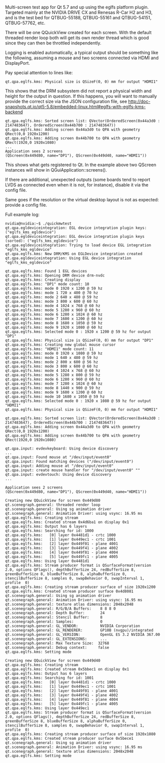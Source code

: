Multi-screen test app for Qt 5.7 and up using the eglfs platform
plugin. Targeted mainly at the NVIDIA DRIVE CX and Renesas R-Car H2
and H3, and is the test bed for QTBUG-55188, QTBUG-55161 and
QTBUG-54151, QTBUG-57762, etc.

There will be one QQuickView created for each screen. With the default
threaded render loop both will get its own render thread which is good
since they can then be throttled independently.


Logging is enabled automatically, a typical output should be something
like the following, assuming a mouse and two screens connected via
HDMI and DisplayPort.

Pay special attention to lines like:

```
qt.qpa.eglfs.kms: Physical size is QSizeF(0, 0) mm for output "HDMI1"
```

This shows that the DRM subsystem did not report a physical width and
height for the output in question.  If this happens, you will want to
manually provide the correct size via the JSON configuration file, see
http://doc-snapshots.qt.io/qt5-5.8/embedded-linux.html#eglfs-with-eglfs-kms-backend

```
qt.qpa.eglfs.kms: Sorted screen list: QVector(OrderedScreen(0x44a3d0 : 2147483647), OrderedScreen(0x44b700 : 2147483647))
qt.qpa.eglfs.kms: Adding screen 0x44a3d0 to QPA with geometry QRect(0,0 1920x1200)
qt.qpa.eglfs.kms: Adding screen 0x44b700 to QPA with geometry QRect(1920,0 1920x1080)
...
Application sees 2 screens
(QScreen(0x449d80, name="DP1"), QScreen(0x449d40, name="HDMI1"))
```

This shows what gets registered to Qt. In the example above two
QScreen instances will show in QGuiApplication::screens().

If there are additional, unexpected outputs (some boards tend to
report LVDS as connected even when it is not, for instance), disable
it via the config file.

Same goes if the resolution or the virtual desktop layout is not as
expected: provide a config file.


Full example log:

```
nvidia@nvidia:~$ ./quickmwtest
qt.qpa.egldeviceintegration: EGL device integration plugin keys: ("eglfs_kms_egldevice")
qt.qpa.egldeviceintegration: EGL device integration plugin keys (sorted): ("eglfs_kms_egldevice")
qt.qpa.egldeviceintegration: Trying to load device EGL integration "eglfs_kms_egldevice"
qt.qpa.eglfs.kms: New DRM/KMS on EGLDevice integration created
qt.qpa.egldeviceintegration: Using EGL device integration "eglfs_kms_egldevice"

qt.qpa.eglfs.kms: Found 1 EGL devices
qt.qpa.eglfs.kms: Opening DRM device drm-nvdc
qt.qpa.eglfs.kms: Creating display
qt.qpa.eglfs.kms: "DP1" mode count: 10
qt.qpa.eglfs.kms: mode 0 1920 x 1200 @ 59 hz
qt.qpa.eglfs.kms: mode 1 720 x 400 @ 70 hz
qt.qpa.eglfs.kms: mode 2 640 x 480 @ 59 hz
qt.qpa.eglfs.kms: mode 3 800 x 600 @ 60 hz
qt.qpa.eglfs.kms: mode 4 1024 x 768 @ 60 hz
qt.qpa.eglfs.kms: mode 5 1280 x 960 @ 60 hz
qt.qpa.eglfs.kms: mode 6 1280 x 1024 @ 60 hz
qt.qpa.eglfs.kms: mode 7 1600 x 1200 @ 60 hz
qt.qpa.eglfs.kms: mode 8 1680 x 1050 @ 59 hz
qt.qpa.eglfs.kms: mode 9 1920 x 1080 @ 60 hz
qt.qpa.eglfs.kms: Selected mode 0 : 1920 x 1200 @ 59 hz for output "DP1"
qt.qpa.eglfs.kms: Physical size is QSizeF(0, 0) mm for output "DP1"
qt.qpa.eglfs.kms: Creating new global mouse cursor
qt.qpa.eglfs.kms: "HDMI1" mode count: 11
qt.qpa.eglfs.kms: mode 0 1920 x 1080 @ 59 hz
qt.qpa.eglfs.kms: mode 1 640 x 480 @ 59 hz
qt.qpa.eglfs.kms: mode 2 800 x 600 @ 56 hz
qt.qpa.eglfs.kms: mode 3 800 x 600 @ 60 hz
qt.qpa.eglfs.kms: mode 4 1024 x 768 @ 60 hz
qt.qpa.eglfs.kms: mode 5 1280 x 800 @ 59 hz
qt.qpa.eglfs.kms: mode 6 1280 x 960 @ 60 hz
qt.qpa.eglfs.kms: mode 7 1280 x 1024 @ 60 hz
qt.qpa.eglfs.kms: mode 8 1440 x 900 @ 59 hz
qt.qpa.eglfs.kms: mode 9 1600 x 1200 @ 60 hz
qt.qpa.eglfs.kms: mode 10 1680 x 1050 @ 59 hz
qt.qpa.eglfs.kms: Selected mode 0 : 1920 x 1080 @ 59 hz for output "HDMI1"
qt.qpa.eglfs.kms: Physical size is QSizeF(0, 0) mm for output "HDMI1"

qt.qpa.eglfs.kms: Sorted screen list: QVector(OrderedScreen(0x44a3d0 : 2147483647), OrderedScreen(0x44b700 : 2147483647))
qt.qpa.eglfs.kms: Adding screen 0x44a3d0 to QPA with geometry QRect(0,0 1920x1200)
qt.qpa.eglfs.kms: Adding screen 0x44b700 to QPA with geometry QRect(1920,0 1920x1080)

qt.qpa.input: evdevkeyboard: Using device discovery
...
qt.qpa.input: Found mouse at "/dev/input/event0"
qt.qpa.input: Found matching devices ("/dev/input/event0")
qt.qpa.input: Adding mouse at "/dev/input/event0"
qt.qpa.input: create mouse handler for "/dev/input/event0" ""
qt.qpa.input: evdevtouch: Using device discovery
...

Application sees 2 screens
(QScreen(0x449d80, name="DP1"), QScreen(0x449d40, name="HDMI1"))

Creating new QQuickView for screen 0x449d80
qt.scenegraph.general: threaded render loop
qt.scenegraph.general: Using sg animation driver
qt.scenegraph.general: Animation Driver: using vsync: 16.95 ms
qt.qpa.eglfs.kms: Creating stream
qt.qpa.eglfs.kms: Created stream 0x4d6ba1 on display 0x1
qt.qpa.eglfs.kms: Output has 6 layers
qt.qpa.eglfs.kms: Searching for id: 1000
qt.qpa.eglfs.kms:   [0] layer 0x4481d1 - crtc 1000
qt.qpa.eglfs.kms:   [1] layer 0x449ec1 - crtc 1001
qt.qpa.eglfs.kms:   [2] layer 0x449f01 - plane 4001
qt.qpa.eglfs.kms:   [3] layer 0x449f41 - plane 4002
qt.qpa.eglfs.kms:   [4] layer 0x449f81 - plane 4004
qt.qpa.eglfs.kms:   [5] layer 0x449fc1 - plane 4005
qt.qpa.eglfs.kms: Using layer 0x4481d1
qt.qpa.eglfs.kms: Stream producer format is QSurfaceFormat(version 2.0, options QFlags(), depthBufferSize 24, redBufferSize 8, greenBufferSize 8, blueBufferSize 8, alphaBufferSize 0, stencilBufferSize 8, samples 0, swapBehavior 0, swapInterval 1, profile  0)
qt.qpa.eglfs.kms: Creating stream producer surface of size 1920x1200
qt.qpa.eglfs.kms: Created stream producer surface 0x4d8081
qt.scenegraph.general: Using sg animation driver
qt.scenegraph.general: Animation Driver: using vsync: 16.95 ms
qt.scenegraph.general: texture atlas dimensions: 2048x2048
qt.scenegraph.general: R/G/B/A Buffers:    8 8 8 0
qt.scenegraph.general: Depth Buffer:       24
qt.scenegraph.general: Stencil Buffer:     8
qt.scenegraph.general: Samples:            0
qt.scenegraph.general: GL_VENDOR:          NVIDIA Corporation
qt.scenegraph.general: GL_RENDERER:        GP10B (nvgpu)/integrated
qt.scenegraph.general: GL_VERSION:         OpenGL ES 3.2 NVIDIA 367.00
qt.scenegraph.general: GL_EXTENSIONS:      ...
qt.scenegraph.general: Max Texture Size:  32768
qt.scenegraph.general: Debug context:     false
qt.qpa.eglfs.kms: Setting mode

Creating new QQuickView for screen 0x449d40
qt.qpa.eglfs.kms: Creating stream
qt.qpa.eglfs.kms: Created stream 0x5bbec1 on display 0x1
qt.qpa.eglfs.kms: Output has 6 layers
qt.qpa.eglfs.kms: Searching for id: 1001
qt.qpa.eglfs.kms:   [0] layer 0x4481d1 - crtc 1000
qt.qpa.eglfs.kms:   [1] layer 0x449ec1 - crtc 1001
qt.qpa.eglfs.kms:   [2] layer 0x449f01 - plane 4001
qt.qpa.eglfs.kms:   [3] layer 0x449f41 - plane 4002
qt.qpa.eglfs.kms:   [4] layer 0x449f81 - plane 4004
qt.qpa.eglfs.kms:   [5] layer 0x449fc1 - plane 4005
qt.qpa.eglfs.kms: Using layer 0x449ec1
qt.qpa.eglfs.kms: Stream producer format is QSurfaceFormat(version 2.0, options QFlags(), depthBufferSize 24, redBufferSize 8, greenBufferSize 8, blueBufferSize 8, alphaBufferSize 0, stencilBufferSize 8, samples 0, swapBehavior 0, swapInterval 1, profile  0)
qt.qpa.eglfs.kms: Creating stream producer surface of size 1920x1080
qt.qpa.eglfs.kms: Created stream producer surface 0x5bece1
qt.scenegraph.general: Using sg animation driver
qt.scenegraph.general: Animation Driver: using vsync: 16.95 ms
qt.scenegraph.general: texture atlas dimensions: 2048x2048
qt.qpa.eglfs.kms: Setting mode
```
